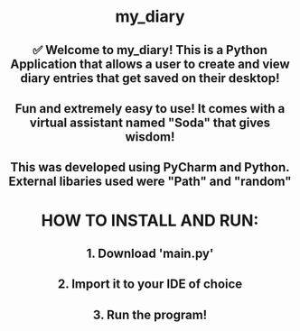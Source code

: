 <div><div align="center">
  
<h1> my_diary </h1>
  
<h2> ✅ Welcome to my_diary! This is a Python Application that allows a user to create and view diary entries that get saved on their desktop! </h2>

## Fun and extremely easy to use! It comes with a virtual assistant named "Soda" that gives wisdom!

## This was developed using PyCharm and Python. External libaries used were "Path" and "random"

# HOW TO INSTALL AND RUN:
## 1. Download 'main.py'
## 2. Import it to your IDE of choice
## 3. Run the program!
</div>


